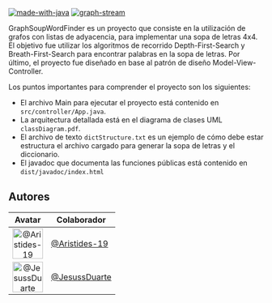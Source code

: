[![made-with-java](https://img.shields.io/badge/Made%20with-Java-yellow.svg)](https://www.java.com/)
[![graph-stream](https://img.shields.io/badge/Graph-Stream-blue.svg)](https://graphstream-project.org/)

GraphSoupWordFinder es un proyecto que consiste en la utilización de grafos con listas de adyacencia, para implementar una sopa de letras 4x4.
El objetivo fue utilizar los algoritmos de recorrido Depth-First-Search y Breath-First-Search para encontrar palabras en la sopa de letras.
Por último, el proyecto fue diseñado en base al patrón de diseño Model-View-Controller.

Los puntos importantes para comprender el proyecto son los siguientes:
* El archivo Main para ejecutar el proyecto está contenido en `src/controller/App.java`.
* La arquitectura detallada está en el diagrama de clases UML `classDiagram.pdf`.
* El archivo de texto `dictStructure.txt` es un ejemplo de cómo debe estar estructura el archivo cargado para generar la sopa de letras y el diccionario.
* El javadoc que documenta las funciones públicas está contenido en `dist/javadoc/index.html`

## Autores
Avatar|Colaborador
:-:|---
<img class='float-left rounded-1' src='https://avatars.githubusercontent.com/Aristides-19' width='60' height='60' alt='@Aristides-19'>|[@Aristides-19](https://github.com/Aristides-19)
<img class='float-left rounded-1' src='https://avatars.githubusercontent.com/JesussDuarte' width='60' height='60' alt='@JesussDuarte'>|[@JesussDuarte](https://github.com/JesussDuarte)
